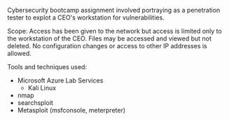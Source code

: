 Cybersecurity bootcamp assignment involved portraying as a penetration tester to explot a CEO's workstation for vulnerabilities.  

Scope:
Access has been given to the network but access is limited only to the workstation of the CEO.  Files may be accessed and viewed but not deleted.  No configuration changes or access to other IP addresses is allowed.

Tools and techniques used:

  - Microsoft Azure Lab Services
    - Kali Linux
  - nmap
  - searchsploit
  - Metasploit (msfconsole, meterpreter)    
